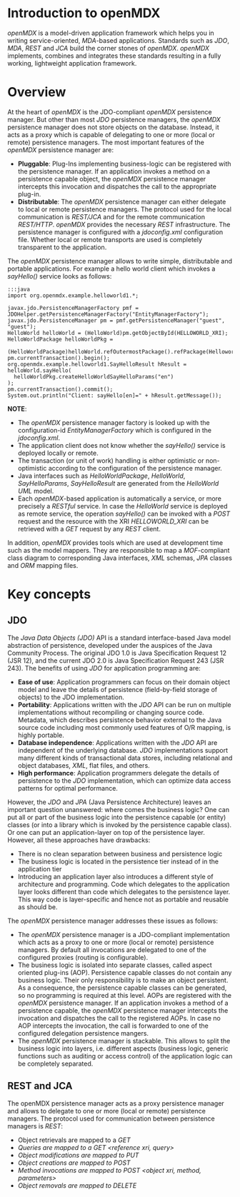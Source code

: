 # Introduction to openMDX #

_openMDX_ is a model-driven application framework which helps you in 
writing service-oriented, _MDA_-based applications. Standards such as 
_JDO_, _MDA_, _REST_ and _JCA_ build the corner stones of 
_openMDX_. _openMDX_ implements, combines and integrates these 
standards resulting in a fully working, lightweight application framework.

# Overview #
At the heart of _openMDX_ is the JDO-compliant _openMDX_ 
persistence manager. But other than most _JDO_ persistence 
managers, the _openMDX_ persistence manager does not store objects on 
the database. Instead, it acts as a proxy which is capable of 
delegating to one or more (local or remote) persistence managers. 
The most important features of the _openMDX_ persistence manager are:

* __Pluggable__: Plug-Ins implementing business-logic can be 
  registered with the persistence manager. If an application invokes
  a method on a persistence capable object, the _openMDX_ persistence 
  manager intercepts this invocation and dispatches the call to the 
  appropriate plug-in.
* __Distributable__: The _openMDX_ persistence manager can either 
  delegate to local or remote persistence managers. The protocol 
  used for the local communication is _REST/JCA_ and for the remote 
  communication _REST/HTTP_. _openMDX_ provides the necessary 
  _REST_ infrastructure. The persistence manager is configured 
  with a _jdoconfig.xml_ configuration file. Whether local or 
  remote transports are used is completely transparent to the 
  application.

The _openMDX_ persistence manager allows to write simple, distributable 
and portable applications. For example a hello world client which 
invokes a _sayHello()_ service looks as follows:

~~~~~~
:::java
import org.openmdx.example.helloworld1.*;
  
javax.jdo.PersistenceManagerFactory pmf = JDOHelper.getPersistenceManagerFactory("EntityManagerFactory");
javax.jdo.PersistenceManager pm = pmf.getPersistenceManager("guest", "guest");
HelloWorld helloWorld = (HelloWorld)pm.getObjectById(HELLOWORLD_XRI);
HelloWorldPackage helloWorldPkg = 
  (HelloWorldPackage)helloWorld.refOutermostPackage().refPackage(Helloworld1Package.class.getName());
pm.currentTransaction().begin();
org.openmdx.example.helloworld1.SayHelloResult hResult = helloWorld.sayHello(
  helloWorldPkg.createHelloWorldSayHelloParams("en")
);
pm.currentTransaction().commit();
System.out.println("Client: sayHello[en]=" + hResult.getMessage());
~~~~~~

__NOTE__:

* The _openMDX_ persistence manager factory is looked up with the 
  configuration-id _EntityManagerFactory_ which is configured in 
  the _jdoconfig.xml_. 
* The application client does not know whether the _sayHello()_ service 
  is deployed locally or remote.
* The transaction (or unit of work) handling is either optimistic or
  non-optimistic according to the configuration of the persistence 
  manager.
* Java interfaces such as _HelloWorldPackage_, _HelloWorld_, 
  _SayHelloParams_, _SayHelloResult_ are generated from the 
  _HelloWorld_ _UML_ model.
* Each _openMDX_-based application is automatically a service, or more 
  precisely a _RESTful_ service. In case the _HelloWorld_ service is 
  deployed as remote service, the operation _sayHello()_ can be invoked
  with a _POST_ request and the resource with the XRI _HELLOWORLD_XRI_ 
  can be retrieved with a _GET_ request by any _REST_ client.

In addition, _openMDX_ provides tools which are used at development time 
such as the model mappers. They are responsible to map a _MOF_-compliant
class diagram to corresponding Java interfaces, _XML_ schemas, _JPA_ 
classes and _ORM_ mapping files.

# Key concepts #

## JDO ##
The _Java Data Objects (JDO)_ API is a standard interface-based Java 
model abstraction of persistence, developed under the auspices of the
Java Community Process. The original JDO 1.0 is Java Specification 
Request 12 (JSR 12), and the current JDO 2.0 is Java Specification 
Request 243 (JSR 243). The benefits of using _JDO_ for application 
programming are:

* __Ease of use__: Application programmers can focus on their domain 
  object model and leave the details of persistence (field-by-field 
  storage of objects) to the JDO implementation. 
* __Portability__: Applications written with the _JDO_ API can be run 
  on multiple implementations without recompiling or changing source 
  code. Metadata, which describes persistence behavior external to 
  the Java source code including most commonly used features of O/R 
  mapping, is highly portable. 
* __Database independence__: Applications written with the _JDO_ API 
  are independent of the underlying database. _JDO_ implementations 
  support many different kinds of transactional data stores, including 
  relational and object databases, _XML_, flat files, and others. 
* __High performance__: Application programmers delegate the details 
  of persistence to the _JDO_ implementation, which can optimize data
  access patterns for optimal performance. 

However, the _JDO_ and _JPA_ (Java Persistence Architecture) 
leaves an important question unanswered: where comes the business 
logic? One can put all or part of the business logic into the persistence 
capable (or entity) classes (or into a library which is invoked by the 
persistence capable class). Or one can put an application-layer on top
of the persistence layer. However, all these approaches have drawbacks:

* There is no clean separation between business and persistence 
  logic
* The business logic is located in the persistence tier instead of in 
  the application tier
* Introducing an application layer also introduces a different style
  of architecture and programming. Code which delegates to the
  application layer looks different than code which delegates to
  the persistence layer. This way code is layer-specific and hence
  not as portable and reusable as should be.

The _openMDX_ persistence manager addresses these issues as follows:

* The _openMDX_ persistence manager is a JDO-compliant implementation 
  which acts as a proxy to one or more (local or remote) persistence 
  managers. By default all invocations are delegated to one of the 
  configured proxies (routing is configurable).
* The business logic is isolated into separate classes, called aspect
  oriented plug-ins (AOP). Persistence capable classes do not contain
  any business logic. Their only responsibility is to make an object 
  persistent. As a consequence, the persistence capable classes can 
  be generated, so no programming is required at this level. AOPs 
  are registered with the _openMDX_ persistence manager. If an 
  application invokes a method of a persistence capable, the _openMDX_ 
  persistence manager intercepts the invocation and dispatches the 
  call to the registered AOPs. In case no AOP intercepts the 
  invocation, the call is forwarded to one of the configured delegation
  persistence mangers.
* The _openMDX_ persistence manager is stackable. This allows to 
  split the business logic into layers, i.e. different aspects 
  (business logic, generic functions such as auditing or access 
  control) of the application logic can be completely separated.

## REST and JCA ##
The openMDX persistence manager acts as a proxy persistence manager 
and allows to delegate to one or more (local or remote) persistence 
managers. The protocol used for communication between persistence 
managers is _REST_:

* Object retrievals are mapped to a _GET <object xri>_
* Queries are mapped to a _GET <reference xri, query>_
* Object modifications are mapped to _PUT <object>_
* Object creations are mapped to _POST <object>_
* Method invocations are mapped to _POST <object xri, method, parameters>_
* Object removals are mapped to _DELETE <object xri>_

_REST/HTTP_ is used for remote (inter-process) and _REST/JCA_ for 
local communication between persistence mangers. What is _REST/JCA_? 
_REST_ was initially described in the context of _HTTP_, but is 
not limited to that protocol. _RESTful_ architectures can be based 
on other application layer protocols if they already provide a rich and 
uniform vocabulary for applications based on the transfer of meaningful 
representational state.

The _Java EE Connector Architecture (JCA)_ ([http://jcp.org/aboutJava/communityprocess/final/jsr322/index.html JCA]) 
provides a suitable application layer protocol. The _REST_ 
methods _GET_, _PUT_, _POST_ and _DELETE_ are mapped 
to corresponding _REST_ interaction specifications. The remote 
persistence manager is treated as a _JCA_ resource. Using 
_REST/JCA_ an object retrieval looks as follows:

~~~~~~
:::java
javax.resource.cci.Connection conn = connectionFactory.getConnection(
  new RestConnectionSpec(user, password)
);
javax.resource.cci.RecordFactory rf = connectionFactory.getRecordFactory();
javax.resource.cci.Interaction interaction = conn.createInteraction();
InteractionSpec ispec = InteractionSpecs.getRestInteractionSpecs(true).GET;
javax.resource.cci.IndexedRecord input = factory.createIndexedRecord(Multiplicities.LIST);
input.add(object_xri);
javax.resource.cci.Record output = interaction.execute(ispec, input);
~~~~~~

Output contains the retrieved object in a _JCA_ record.

Using _REST_ as unified communication protocol has the following 
advantages:

* __Independent deployment of components__: an application using the 
  _openMDX_ persistence manager can either be deployed in-process or 
  fully distributed. 
* __Integration__: A persistence manager configured for _REST/HTTP_ 
  can be accessed by any 3rd party _REST_ client. This allows easy 
  integration of _openMDX_-based applications with non-_openMDX_ 
  applications and even with non-Java applications.
* __Lightweight__: The implementation of _REST/HTTP_ and 
  _REST/JCA_ is lightweight. All that is required on client-side 
  is a _HttpUrlConnection_ and on server-side a WebApp container
  such as _Tomcat_.
* __Scalability__: An application using the _openMDX_ persistence 
  manager is scalable out-of-the box. A persistence manager deployed
  under _Tomcat_ can handle multiple sessions and concurrent requests
  (such as all _HTTP_ servlets can).  

## MDA ##
Based on _OMGs_ established standards such as

* Unified Modeling Language (UML)
* MetaObject Facility (MOF )
* XML Metadata Interchange (XMI)
* Common Warehouse Metamodel (CWM)

the _OMG's Model Driven Architecture_ ([http://www.omg.org/mda MDA]) 
standards separate business and application logic from the underlying
platform technology. Platform-independent models (_PIMs_) of an 
application or integrated systems's business functionality and 
behaviour, built using _UML_ and the other associated _OMG_ modeling 
standards, can be realized through the _MDA_ on virtually any platform,
open or proprietary, including WebServices, _.NET_, _CORBA_, 
_J2EE_, and others. These platform-independent models document 
the business functionality and behaviour of an application separate 
from the technology-specific code that implements it, insulating the 
core of the application from technology. 

The domain object model of an _openMDX_-based application 
is specified by a platform-independent model (_PIM_). The model does not 
contain any platform-specific (_J2EE_, _WSDL_, _CORBA_, 
_RPC_, etc.) information. Using the _MDA/PIM_-approach 
has the following advantages:

* __Automation__: the _PIM_ can be mapped by generators to any 
  platform-specific artifact by applying the mappings specified by 
  the _MDA_ standards. E.g. the _PIM_ can be mapped to a 
  Java API by applying the _JMI_ mapping (specified by the [http://java.sun.com/products/jmi/index.jsp Java metadata interface (JMI)] 
  standard).
* __Single-source__: the domain model has to be specified exactly once
  even if the application must support several platforms, e.g. expose
  the application logic as Java library, _REST_ or _RPC_ service.
* __Model-driven algorithms__: According to the _MDA_ standards, _PIMs_ 
  are stored in a _MOF (Meta Object Facility)_ repository which is 
  accessible to the application at runtime. This allows an 
  application to inspect the model and perform generic, model-driven
  algorithms on application data.

The development process is rather straight-forward: first the business objects (BOs) are 
specified by platform-independent, _MOF_-compliant class diagrams. These are then mapped by 
_openMDX_-generators to Java interfaces by applying the _MOF_ to Java mapping 
(specified by the [http://java.sun.com/products/jmi/index.jsp Java metadata interface (JMI)] 
standard). These interfaces define the API of the the application's domain object model.

![img](files/Overview.p010.png)

The corresponding _JMI_ interface is shown below:

~~~~~~
:::java
package org.openmdx.example.helloworld1.jmi1;

public interface HelloWorld
  extends org.openmdx.example.helloworld1.cci2.HelloWorld,
    org.openmdx.base.jmi1.Segment{

  public org.openmdx.example.helloworld1.jmi1.SayHelloResult sayHello(
      org.openmdx.example.helloworld1.jmi1.HelloWorldSayHelloParams in
  );

}
~~~~~~

A sample hello world client:

~~~~~~
:::java
import org.openmdx.example.helloworld1.*;
  
javax.jdo.PersistenceManagerFactory pmf = JDOHelper.getPersistenceManagerFactory("EntityManagerFactory");
javax.jdo.PersistenceManager pm = pmf.getPersistenceManager("guest", "guest");
HelloWorld helloWorld = (HelloWorld)pm.getObjectById(HELLOWORLD_XRI);
HelloWorldPackage helloWorldPkg = (HelloWorldPackage)helloWorld.refOutermostPackage().refPackage(Helloworld1Package.class.getName());
pm.currentTransaction().begin();
org.openmdx.example.helloworld1.SayHelloResult hResult = helloWorld.sayHello(
  helloWorldPkg.createHelloWorldSayHelloParams("en")
);
pm.currentTransaction().commit();
System.out.println("Client: sayHello[en]=" + hResult.getMessage());
~~~~~~

The hello world implementation:

~~~~~~
:::java
package org.openmdx.example.helloworld1.aop2;

import javax.jmi.reflect.RefException;

import org.openmdx.base.aop2.AbstractObject;
import org.openmdx.example.helloworld1.jmi1.HelloWorldSayHelloParams;
import org.openmdx.example.helloworld1.jmi1.Helloworld1Package;
import org.openmdx.example.helloworld1.jmi1.SayHelloResult;

public class HelloWorldImpl
    <S extends org.openmdx.example.helloworld1.jmi1.HelloWorld,N extends org.openmdx.example.helloworld1.cci2.HelloWorld,C extends Void>
    extends AbstractObject<S,N,C> {

    public HelloWorldImpl(
        S same,
        N next
    ) {
    	super(same, next);
        System.out.println("Plugin: instantiating HelloWorldImpl");
    }
              
    public SayHelloResult sayHello(
	    HelloWorldSayHelloParams params
    ) throws RefException {
        System.out.println("Plugin: invoking sayHello(language=" + params.getLanguage() + ")");
        String language = params.getLanguage();
        String message = null;
        if("de".equals(language)) {
            message = "hallo welt";
        }
        else if("fr".equals(language)) {
            message = "bonjour monde";
        }
        else {
            message = "hello world";
        }       
        return ((Helloworld1Package)this.sameObject().refOutermostPackage().refPackage(
            Helloworld1Package.class.getName())
        ).createSayHelloResult(message);
    }
    
}
~~~~~~

## The openMDX persistence manager ##
In detail, the _openMDX_ persistence manager works as follows:

* At the top level there are one or more _entity managers_. 
  Their responsibility is to dispatch API method invocations issued
  by the client application and dispatch them to the configured AOPs. 
  The last entity manager in the stack delegates to the 
  object view manager which manages service data objects (SDOs). 
  SDOs implement a generic interface which allows to manage the
  object's state in a generic way, e.g. objSetValue(feature, value) 
  or _objGetValue(feature)_. For more information about SDOs see 
  [http://www.ibm.com/developerworks/java/library/j-sdo/ Introduction to Service Data Objects].
  (__NOTE:__ openMDX SDOs implement the interface _DataObject_1_0_ 
  which is a much simpler and more JDO- and JPA-aligned than 
  originally specified by IBM). Typed JMI method invocations are 
  mapped to the SDO interface. E.g. if the client application invokes
  the method Person.setName(String name), the JMI persistence manager 
  first checks if any AOP implements the method. If an implementation 
  is found, the call is dispatched to this AOP. If none is found, the 
  call is forwarded to the corresponding SDO and mapped to the method 
  _objSetValue("name", value)_.
* The _object view manager_ manages SDOs. It does it more or less the 
  same way as the _JMI_ entity manager, however it allows to implement 
  low-level, generic plug-ins. It also allows to register AOPs and 
  dispatches method invocations. In order to be able to distinguish
  plug-ins at the different levels, plug-ins at JMI level are called
  AOP2, whereas plug-ins at object view level are called AOP1. 
  The object view manager delegates to the next entity manager in 
  the stack which is the data object manager.
* The _data object manager_ manages transactions (also called 
  unit of work), the state and the life-cycle of SDOs. The data 
  object manager is either delegates to a local or remote _JCA_ 
  connection. All object operations are mapped to _REST_ interactions.

# Summary #
_openMDX_ helps you in writing platform-independent applications. The 
application's interface is specified with a platform independent model 
(_PIM_) and the business logic is implemented as POJOs (plain old Java 
objects) which are platform-, distribution- and persistence-technology
independent. The application can be deployed locally or distributed by 
using the _RESTful_, _JDO_-compliant _openMDX_ persistence 
manager. The resulting applications are lightweight and can be deployed 
on any _J2SE_ or _J2EE_ platform such as _Tomcat/OpenEJB_.
